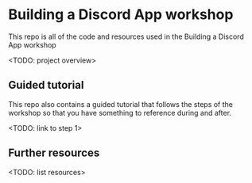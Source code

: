# Building a Discord App workshop

This repo is all of the code and resources used in the Building a Discord App workshop

<TODO: project overview>

## Guided tutorial

This repo also contains a guided tutorial that follows the steps of the workshop so that you have something to reference during and after.

<TODO: link to step 1>

## Further resources

<TODO: list resources>